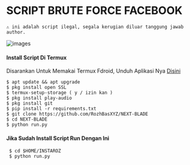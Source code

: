 # SCRIPT BRUTE FORCE FACEBOOK
```
⚠️ ini adalah script ilegal, segala kerugian diluar tanggung jawab author.
```
![images](https://user-images.githubusercontent.com/99103722/194051502-95d438d7-bff5-4b30-8ee6-66da1638acfa.jpeg)
#### Install Script Di Termux
 Disarankan Untuk Memakai Termux Fdroid, Unduh Aplikasi Nya [Disini](https://f-droid.org/repo/com.termux_118.apk)
 ```
 $ apt update && apt upgrade
 $ pkg install open SSL
 $ termux-setup-storage ( y / izin kan )
 $ pkg install play-audio
 $ pkg install git
 $ pip install -r requirements.txt
 $ git clone https://github.com/RozhBasXYZ/NEXT-BLADE
 $ cd NEXT-BLADE
 $ python run.py
 ```
#### Jika Sudah Install Script Run Dengan Ini
 ```
  $ cd $HOME/INSTAROZ
  $ python run.py
